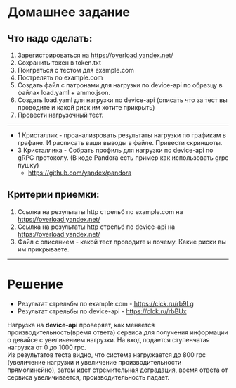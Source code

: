 # Домашнее задание
## Что надо сделать:
1) Зарегистрироваться на https://overload.yandex.net/
2) Сохранить токен в token.txt
3) Поиграться с тестом для example.com
4) Пострелять по example.com
5) Создать файл с патронами для нагрузки по device-api по образцу в файлах load.yaml + ammo.json.
6) Создать load.yaml для нагрузки по device-api (описать что за тест вы проводите и какой риск им хотите прикрыть)
7) Провести нагрузочный тест.
____________
* 1 Кристаллик - проанализровать результаты нагрузки по графикам в графане. И расписать ваши выводы в файле. Привести скриншоты.
* 3 Кристаллика - Собрать профиль для нагрузки по device-api по gRPC протоколу. (В коде Pandora  есть пример как использовать grpc пушку)
    * https://github.com/yandex/pandora

## Критерии приемки:
1) Ссылка на результаты http стрельб по example.com на https://overload.yandex.net/
2) Ссылка на результаты http стрельб по device-api на https://overload.yandex.net/
3) Файл с описанием - какой тест проводите и почему. Какие риски вы им прикрываете.

---------------

# Решение
* Результат стрельбы по example.com - https://clck.ru/rb9Lg
* Результат стрельбы по device-api - https://clck.ru/rbBUx  

Нагрузка на **device-api** проверяет, как меняется производительность(время ответа) сервиса для получения информации о девайсе с увеличением нагрузки.
На вход подается ступенчатая нагрузка от 0 до 1000 rpc.   
Из результатов теста видно, что система нагружается до 800 rpc (увеличение нагрузки и увеличение производительности прямолинейно), затем идет стремительная деградация, время ответа от сервиса увеличивается, производительность падает. 

